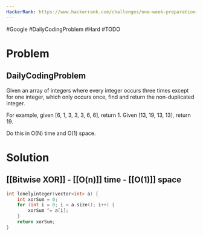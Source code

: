```yaml
---
HackerRank: https://www.hackerrank.com/challenges/one-week-preparation-kit-lonely-integer/
---
```

#Google #DailyCodingProblem #Hard #TODO 
# Problem

## DailyCodingProblem

Given an array of integers where every integer occurs three times except for one integer, which only occurs once, find and return the non-duplicated integer.

For example, given [6, 1, 3, 3, 3, 6, 6], return 1. Given [13, 19, 13, 13], return 19.

Do this in O(N) time and O(1) space.
# Solution

## [[Bitwise XOR]] - [[O(n)]] time - [[O(1)]] space

```cpp
int lonelyinteger(vector<int> a) {
	int xorSum = 0;
	for (int i = 0; i < a.size(); i++) {
		xorSum ^= a[i];
	}
	return xorSum;
}
```
